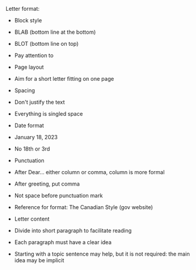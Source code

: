Letter format:

- Block style

- BLAB (bottom line at the bottom)
- BLOT (bottom line on top)

- Pay attention to

- Page layout

- Aim for a short letter fitting on one page

- Spacing

- Don't justify the text
- Everything is singled space

- Date format

- January 18, 2023
- No 18th or 3rd

- Punctuation

- After Dear… either column or comma, column is more formal
- After greeting, put comma
- Not space before punctuation mark

- Reference for format: The Canadian Style (gov website)
- Letter content

- Divide into short paragraph to facilitate reading
- Each paragraph must have a clear idea
- Starting with a topic sentence may help, but it is not required: the main idea may be implicit